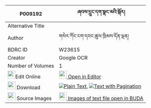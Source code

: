 |P009192|ཞབས་དྲུང་དག་སྣང་མའི་སྐོར། 
| --- | --- 
|Alternative Title |
|Author| གསེར་ཀོང་ངག་དབང་ཚུལ་ཁྲིམས་དོན་ལྡན།
|BDRC ID | W23615
|Creator | Google OCR
|Number of Volumes| 1
|<img width="25" src="https://img.icons8.com/color/25/000000/edit-property.png">Edit Online| [<img width="25" src="https://avatars.githubusercontent.com/u/45091458?s=200&v=4"> Open in Editor](http://editor.openpecha.org/P009192)
|<img width="25" src="https://img.icons8.com/fluent/48/000000/download-2.png"/>  Download | [![](https://img.icons8.com/color/20/000000/txt.png)Plain Text](https://github.com/Openpecha/P009192/releases/download/v1/shyabdrung_daknang_ma_i_kor_plain_P009192.zip), [![](https://img.icons8.com/color/20/000000/txt.png)Text with Pagination](https://github.com/Openpecha/P009192/releases/download/v1/shyabdrung_daknang_ma_i_kor_pages_P009192.zip)
|<img width="25" src="https://img.icons8.com/plasticine/100/000000/pictures-folder.png"/>  Source Images | [<img width="25" src="https://library.bdrc.io/icons/BUDA-small.svg"> Images of text file open in BUDA](https://library.bdrc.io/show/bdr:W23615)